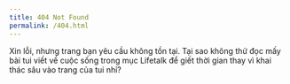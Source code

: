```yaml
---
title: 404 Not Found
permalink: /404.html
---
```


Xin lỗi, nhưng trang bạn yêu cầu không tồn tại. Tại sao không thử đọc mấy bài tui viết về cuộc sống trong mục Lifetalk để giết thời gian thay vì khai thác sâu vào trang của tui nhỉ?

